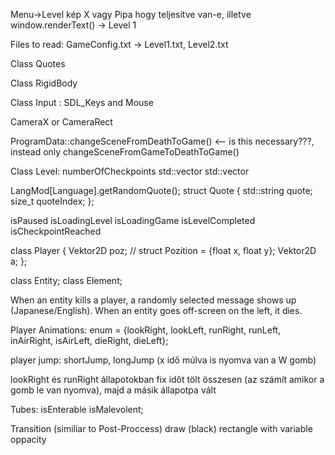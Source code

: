 Menu->Level kép X vagy Pipa hogy teljesítve van-e, illetve window.renderText() -> Level 1

Files to read:
GameConfig.txt -> Level1.txt, Level2.txt

Class Quotes

Class RigidBody

Class Input : SDL_Keys and Mouse

CameraX or CameraRect

ProgramData::changeSceneFromDeathToGame() <-- is this necessary???, instead only changeSceneFromGameToDeathToGame()

Class Level:
numberOfCheckpoints
std::vector<Enemy>
std::vector<Block>

LangMod[Language].getRandomQuote();
struct Quote {
    std::string quote;
    size_t quoteIndex;
};

isPaused
isLoadingLevel
isLoadingGame
isLevelCompleted
isCheckpointReached

class Player {
    Vektor2D poz; // struct Pozition = {float x, float y};
    Vektor2D a;
};

class Entity; class Element;

When an entity kills a player, a randomly selected message shows up (Japanese/English).
When an entity goes off-screen on the left, it dies.

Player Animations:
enum = {lookRight, lookLeft, runRight, runLeft, inAirRight, isAirLeft, dieRight, dieLeft};

player jump: shortJump, longJump (x idő múlva is nyomva van a W gomb)

lookRight és runRight állapotokban fix időt tölt összesen
(az számít amikor a gomb le van nyomva), majd a másik állapotpa vált

Tubes:
isEnterable
isMalevolent;


Transition (similiar to Post-Proccess) draw (black) rectangle with variable oppacity